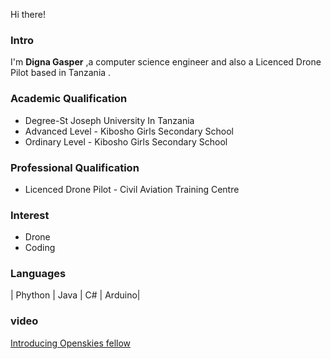 Hi there!
### Intro 
I'm  **Digna Gasper** ,a computer science engineer and also a Licenced Drone Pilot based in Tanzania .

### Academic Qualification
- Degree-St Joseph University In Tanzania
- Advanced Level - Kibosho Girls Secondary School
- Ordinary Level - Kibosho Girls Secondary School 

### Professional Qualification 
- Licenced Drone Pilot - Civil Aviation Training Centre 


### Interest
- Drone
- Coding 


### Languages
| Phython | Java | C# | Arduino|

### video 
[Introducing Openskies fellow](https://www.youtube.com/watch?v=XcH-ZmXXYKI)
